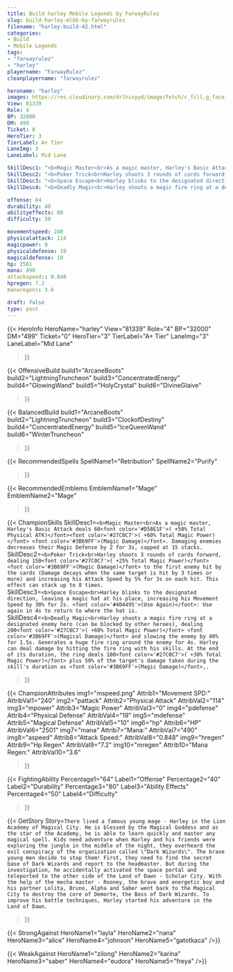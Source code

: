 ```yaml
---
title: Build harley Mobile Legends by FarwayRulez
slug: build-harley-mlbb-by-farwayrulez
filename: "harley-build-42.html"
categories: 
- Build 
- Mobile Legends
tags: 
- "farwayrulez"
- "harley"
playername: "FarwayRulez"
cleanplayername: "farwayrulez"

heroname: "harley"
images: https://res.cloudinary.com/drlhixyyd/image/fetch/c_fill,g_face,f_auto/https://cdn2-build.mobagenie.my.id/p/images/banner/full/harley.jpg
View: 81339 
Role: 4 
BP: 32000
DM: 499 
Ticket: 0 
HeroTier: 3 
TierLabel: A+ Tier 
LaneImg: 3
LaneLabel: Mid Lane 

SkillDesc1: "<b>Magic Master<br>As a magic master, Harley's Basic Attack deals 60<font color='#D58E1F'>( +50% Total Physical ATK)</font><font color='#27C0C7'>( +60% Total Magic Power)</font> <font color='#3B69FF'>(Magic Damage)</font>. Damaging enemies decreases their Magic Defense by 2 for 3s, capped at 15 stacks."   
SkillDesc2: "<b>Poker Trick<br>Harley shoots 3 rounds of cards forward, dealing 150<font color='#27C0C7'>( +25% Total Magic Power)</font> <font color='#3B69FF'>(Magic Damage)</font> to the first enemy hit by the cards (Damage decays when the same target is hit by 3 times or more) and increasing his Attack Speed by 5% for 3s on each hit. This effect can stack up to 8 times. "   
SkillDesc3: "<b>Space Escape<br>Harley blinks to the designated direction, leaving a magic hat at his place, increasing his Movement Speed by 30% for 2s. <font color='#404495'>(Use Again)</font>: Use again in 4s to return to where the hat is."   
SkillDesc4: "<b>Deadly Magic<br>Harley shoots a magic fire ring at a designated enemy hero (can be blocked by other heroes), dealing 200<font color='#27C0C7'>( +60% Total Magic Power)</font> <font color='#3B69FF'>(Magical Damage)</font> and slowing the enemy by 40% for 1.5s. Generates a huge fire ring around the enemy for 4s. Harley can deal damage by hitting the fire ring with his skills. At the end of its duration, the ring deals 100<font color='#27C0C7'>( +30% Total Magic Power)</font> plus 50% of the target's damage taken during the skill's duration as <font color='#3B69FF'>(Magic Damage)</font>,."  

offense: 64 
durability: 40 
abilityeffects: 80 
difficulty: 50 

movementspeed: 240
physicalattack: 114
magicpower: 0
physicaldefense: 19
magicaldefense: 10
hp: 2501
mana: 490
attackspeed:: 0.848
hpregen: 7.2
manaregen:: 3.6

draft: false
type: post
---
```


{{< HeroInfo 
HeroName="harley" 
View="81339" 
Role="4" 
BP="32000" 
DM="499" 
Ticket="0" 
HeroTier="3" 
TierLabel="A+ Tier" 
LaneImg="3" 
LaneLabel="Mid Lane" 
>}}
 
{{< OffensiveBuild 
build1="ArcaneBoots"  
build2="LightningTruncheon" 
build3="ConcentratedEnergy" 
build4="GlowingWand" 
build5="HolyCrystal" 
build6="DivineGlaive" 
>}} 

{{< BalancedBuild 
build1="ArcaneBoots"  
build2="LightningTruncheon" 
build3="ClockofDestiny" 
build4="ConcentratedEnergy" 
build5="IceQueenWand" 
build6="WinterTruncheon" 
>}}


{{< RecommendedSpells 
SpellName1="Retribution" 
SpellName2="Purify" 
>}}  

{{< RecommendedEmblems 
EmblemName1="Mage" 
EmblemName2="Mage" 
>}}   

{{< ChampionSkills 
SkillDesc1=`<b>Magic Master<br>As a magic master, Harley's Basic Attack deals 60<font color='#D58E1F'>( +50% Total Physical ATK)</font><font color='#27C0C7'>( +60% Total Magic Power)</font> <font color='#3B69FF'>(Magic Damage)</font>. Damaging enemies decreases their Magic Defense by 2 for 3s, capped at 15 stacks.`   
SkillDesc2=`<b>Poker Trick<br>Harley shoots 3 rounds of cards forward, dealing 150<font color='#27C0C7'>( +25% Total Magic Power)</font> <font color='#3B69FF'>(Magic Damage)</font> to the first enemy hit by the cards (Damage decays when the same target is hit by 3 times or more) and increasing his Attack Speed by 5% for 3s on each hit. This effect can stack up to 8 times. `   
SkillDesc3=`<b>Space Escape<br>Harley blinks to the designated direction, leaving a magic hat at his place, increasing his Movement Speed by 30% for 2s. <font color='#404495'>(Use Again)</font>: Use again in 4s to return to where the hat is.`   
SkillDesc4=`<b>Deadly Magic<br>Harley shoots a magic fire ring at a designated enemy hero (can be blocked by other heroes), dealing 200<font color='#27C0C7'>( +60% Total Magic Power)</font> <font color='#3B69FF'>(Magical Damage)</font> and slowing the enemy by 40% for 1.5s. Generates a huge fire ring around the enemy for 4s. Harley can deal damage by hitting the fire ring with his skills. At the end of its duration, the ring deals 100<font color='#27C0C7'>( +30% Total Magic Power)</font> plus 50% of the target's damage taken during the skill's duration as <font color='#3B69FF'>(Magic Damage)</font>,.`   
>}}

{{< ChampionAttributes
img1="mspeed.png" Attrib1="Movement SPD:" AttribVal1="240"
img2="pattack" Attrib2="Physical Attack" AttribVal2="114"
img3="mpower" Attrib3="Magic Power" AttribVal3="0"
img4="pdefense" Attrib4="Physical Defense" AttribVal4="19"
img5="mdefense" Attrib5="Magical Defense" AttribVal5="10"
img6="hp" Attrib6="HP" AttribVal6="2501"
img7="mana" Attrib7="Mana:" AttribVal7="490"
img8="aspeed" Attrib8="Attack Speed:" AttribVal8="0.848"
img9="hregen" Attrib9="Hp Regen" AttribVal9="7.2"
img10="mregen" Attrib10="Mana Regen:" AttribVal10="3.6"
>}}


{{< FightingAbility
Percentage1="64" Label1="Offense"
Percentage2="40" Label2="Durability"
Percentage3="80" Label3="Ability Effects"
Percentage4="50" Label4="Difficulty"
 >}}

{{< GetStory 
Story=` There lived a famous young mage - Harley in the Lion Academy of Magical City. He is blessed by the Magical Goddess and as the star of the Academy, he is able to learn quickly and master any magical spell. Kids need adventure when Harley and his friends were exploring the jungle in the middle of the night, they overheard the evil conspiracy of the organization called \"Dark Wizards\". The brave young men decide to stop them! First, they need to find the secret base of Dark Wizards and report to the headmaster. But during the investigation, he accidentally activated the space portal and teleported to the other side of the Land of Dawn - Scholar City. With the help of the mecha master - Rooney, the brave and energetic boy and his partner Lolita, Bruno, Alpha and Saber went back to the Magical City to destroy the core of Demorte, the Boss of Dark Wizards. To improve his battle techniques, Harley started his adventure in the Land of Dawn. ` 
>}}

{{< StrongAgainst 
HeroName1="layla"
HeroName2="nana"
HeroName3="alice"
HeroName4="johnson"
HeroName5="gatotkaca"
/>}}

{{< WeakAgainst
HeroName1="zilong"
HeroName2="karina"
HeroName3="saber"
HeroName4="eudora"
HeroName5="freya"
/>}}
